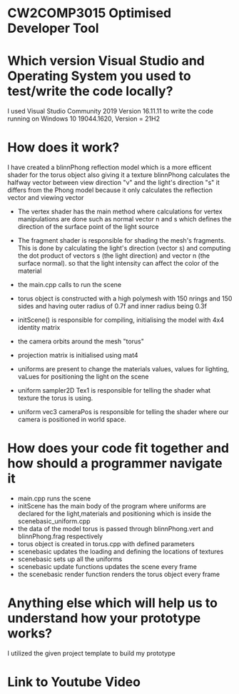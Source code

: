 # CW2COMP3015 Optimised Developer Tool

 # Which version Visual Studio and Operating System you used to test/write the code locally?

 I used Visual Studio Community 2019 Version 16.11.11 to write the code running on Windows 10 19044.1620, Version = 21H2

 # How does it work?
 
  I have created a blinnPhong reflection model which is a more efficent shader for the torus object also giving it a texture 
  blinnPhong calculates the halfway vector between view direction "v" and the light's direction "s" it differs from the Phong model because it only calculates the reflection vector and viewing vector
 
 - The vertex shader has the main method where calculations for vertex manipulations are done such as normal vector n and s which defines the direction of the surface point
   of the light source 
 - The fragment shader is responsible for shading the mesh's fragments. This is done by calculating the light's direction (vector s) and computing the dot product of vectors s (the light direction) and vector n (the surface normal). 
   so that the light intensity can affect the color of the material
  
 - the main.cpp calls to run the scene
 - torus object is constructed with a high polymesh with 150 nrings and 150 sides and having outer radius of 0.7f and inner radius being 0.3f
 - initScene() is responsible for compiling, initialising the model with 4x4 identity matrix
 - the camera orbits around the mesh "torus"
 - projection matrix is initialised using mat4
 - uniforms are present to change the materials values, values for lighting, vaLues for positioning the light on the scene
 - uniform sampler2D Tex1 is responsible for telling the shader what texture the torus is using.
 - uniform vec3 cameraPos is responsible for telling the shader where our camera is positioned in world space.
 
  
 # How does your code fit together and how should a programmer navigate it 
 - main.cpp runs the scene
 - initScene  has the main body of the program where uniforms are declared for the light,materials and positioning which is inside the scenebasic_uniform.cpp 
 - the data of the model torus is passed through blinnPhong.vert and blinnPhong.frag respectively
 - torus object is created in torus.cpp with defined parameters
 - scenebasic updates the loading and defining the locations of textures 
 - scenebasic sets up all the uniforms 
 - scenebasic update functions updates the scene every frame
 - the scenebasic render function renders the torus object every frame
 
 
 
 # Anything else which will help us to understand how your prototype works?
  I utilized the given project template to build my prototype 
 # Link to Youtube Video
 
 
 
